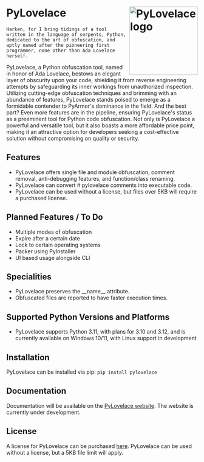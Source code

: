 # PyLovelace <picture><img align="right" valign="center" height="180" src="https://cdn.discordapp.com/attachments/1038943890234945576/1098148990899462154/pngwing.com.png" alt="PyLovelace logo" /></picture>
`Harken, for I bring tidings of a tool written in the language of serpents, Python, dedicated to the art of obfuscation, and aptly named after the pioneering first programmer, none other than Ada Lovelace herself.`

PyLovelace, a Python obfuscation tool, named in honor of Ada Lovelace, bestows an elegant layer of obscurity upon your code, shielding it from reverse engineering attempts by safeguarding its inner workings from unauthorized inspection. Utilizing cutting-edge obfuscation techniques and brimming with an abundance of features, PyLovelace stands poised to emerge as a formidable contender to PyArmor's dominance in the field. And the best part? Even more features are in the pipeline, ensuring PyLovelace's status as a preeminent tool for Python code obfuscation. Not only is PyLovelace a powerful and versatile tool, but it also boasts a more affordable price point, making it an attractive option for developers seeking a cost-effective solution without compromising on quality or security.

## Features
- PyLovelace offers single file and module obfuscation, comment removal, anti-debugging features, and function/class renaming.
- PyLovelace can convert # pylovelace comments into executable code.
- PyLovelace can be used without a license, but files over 5KB will require a purchased license.

## Planned Features / To Do
- Multiple modes of obfuscation
- Expire after a certain date
- Lock to certain operating systems
- Packer using PyInstaller
- UI based usage alongside CLI

## Specialities

- PyLovelace preserves the __name\_\_ attribute.
- Obfuscated files are reported to have faster execution times.

## Supported Python Versions and Platforms
- PyLovelace supports Python 3.11, with plans for 3.10 and 3.12, and is currently available on Windows 10/11, with Linux support in development

## Installation

PyLovelace can be installed via pip:
`pip install pylovelace`

## Documentation

Documentation will be available on the [PyLovelace website](https://pylovelace.com). The website is currently under
development.

## License

A license for PyLovelace can be purchased [here](https://pyintellect.sell.app/product/pylovelace).
PyLovelace can be used without a license, but a 5KB file limit will apply.
